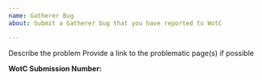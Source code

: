 ```yaml
---
name: Gatherer Bug
about: Submit a Gatherer bug that you have reported to WotC

---
```


Describe the problem
Provide a link to the problematic page(s) if possible

**WotC Submission Number:**
